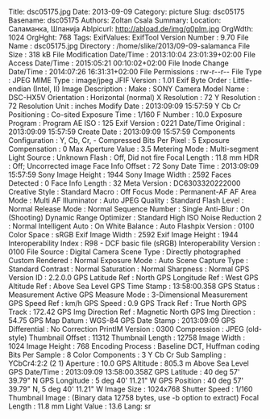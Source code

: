 Title: dsc05175.jpg
Date: 2013-09-09
Category: picture
Slug: dsc05175
Basename: dsc05175
Authors: Zoltan Csala
Summary:
Location: Саламанка, Шпанија
Ablpicurl: http://abload.de/img/g0plm.jpg
OrgWdth: 1024
OrgHght: 768
Tags:
ExifValues: ExifTool Version Number : 9.70
            File Name : dsc05175.jpg
            Directory : /home/slike/2013/09-09-salamanca
            File Size : 318 kB
            File Modification Date/Time : 2013:10:04 23:01:39+02:00
            File Access Date/Time : 2015:05:21 00:10:02+02:00
            File Inode Change Date/Time : 2014:07:26 16:31:31+02:00
            File Permissions : rw-r--r--
            File Type : JPEG
            MIME Type : image/jpeg
            JFIF Version : 1.01
            Exif Byte Order : Little-endian (Intel, II)
            Image Description :
            Make : SONY
            Camera Model Name : DSC-HX5V
            Orientation : Horizontal (normal)
            X Resolution : 72
            Y Resolution : 72
            Resolution Unit : inches
            Modify Date : 2013:09:09 15:57:59
            Y Cb Cr Positioning : Co-sited
            Exposure Time : 1/160
            F Number : 10.0
            Exposure Program : Program AE
            ISO : 125
            Exif Version : 0221
            Date/Time Original : 2013:09:09 15:57:59
            Create Date : 2013:09:09 15:57:59
            Components Configuration : Y, Cb, Cr, -
            Compressed Bits Per Pixel : 5
            Exposure Compensation : 0
            Max Aperture Value : 3.5
            Metering Mode : Multi-segment
            Light Source : Unknown
            Flash : Off, Did not fire
            Focal Length : 11.8 mm
            HDR : Off; Uncorrected image
            Face Info Offset : 72
            Sony Date Time : 2013:09:09 15:57:59
            Sony Image Height : 1944
            Sony Image Width : 2592
            Faces Detected : 0
            Face Info Length : 32
            Meta Version : DC6303320222000
            Creative Style : Standard
            Macro : Off
            Focus Mode : Permanent-AF
            AF Area Mode : Multi
            AF Illuminator : Auto
            JPEG Quality : Standard
            Flash Level : Normal
            Release Mode : Normal
            Sequence Number : Single
            Anti-Blur : On (Shooting)
            Dynamic Range Optimizer : Standard
            High ISO Noise Reduction 2 : Normal
            Intelligent Auto : On
            White Balance : Auto
            Flashpix Version : 0100
            Color Space : sRGB
            Exif Image Width : 2592
            Exif Image Height : 1944
            Interoperability Index : R98 - DCF basic file (sRGB)
            Interoperability Version : 0100
            File Source : Digital Camera
            Scene Type : Directly photographed
            Custom Rendered : Normal
            Exposure Mode : Auto
            Scene Capture Type : Standard
            Contrast : Normal
            Saturation : Normal
            Sharpness : Normal
            GPS Version ID : 2.2.0.0
            GPS Latitude Ref : North
            GPS Longitude Ref : West
            GPS Altitude Ref : Above Sea Level
            GPS Time Stamp : 13:58:00.358
            GPS Status : Measurement Active
            GPS Measure Mode : 3-Dimensional Measurement
            GPS Speed Ref : km/h
            GPS Speed : 0.9
            GPS Track Ref : True North
            GPS Track : 172.42
            GPS Img Direction Ref : Magnetic North
            GPS Img Direction : 54.75
            GPS Map Datum : WGS-84
            GPS Date Stamp : 2013:09:09
            GPS Differential : No Correction
            PrintIM Version : 0300
            Compression : JPEG (old-style)
            Thumbnail Offset : 11312
            Thumbnail Length : 12758
            Image Width : 1024
            Image Height : 768
            Encoding Process : Baseline DCT, Huffman coding
            Bits Per Sample : 8
            Color Components : 3
            Y Cb Cr Sub Sampling : YCbCr4:2:2 (2 1)
            Aperture : 10.0
            GPS Altitude : 805.3 m Above Sea Level
            GPS Date/Time : 2013:09:09 13:58:00.358Z
            GPS Latitude : 40 deg 57' 39.79" N
            GPS Longitude : 5 deg 40' 11.21" W
            GPS Position : 40 deg 57' 39.79" N, 5 deg 40' 11.21" W
            Image Size : 1024x768
            Shutter Speed : 1/160
            Thumbnail Image : (Binary data 12758 bytes, use -b option to extract)
            Focal Length : 11.8 mm
            Light Value : 13.6
Lang: sr

